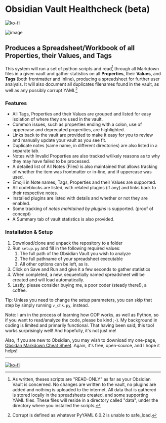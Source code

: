 # Obsidian Vault Healthcheck (beta)
[![ko-fi](https://ko-fi.com/img/githubbutton_sm.svg)](https://ko-fi.com/Z8Z71B3VAA)

![image](https://github.com/user-attachments/assets/cfd24288-3a92-4b89-9466-7e3010a599e5)

## Produces a Spreadsheet/Workbook of all **Properties**, their **Values**, and **Tags**
This system will run a set of python scripts and read[^1] through all Markdown files in a given vault and gather statistics on all **Properties**, their **Values**, and **Tags** (both frontmatter and inline), producing a spreadsheet for further user analysis. It will also document all duplicates filenames found in the vault, as well as any possibly corrupt YAML[^2]

### Features
- All Tags, Properties and their Values are grouped and listed for easy isolation of where they are used in the vault.
- Common issues, such as properties ending with a colon, use of uppercase and deprecated properities, are highlighted.
- Links back to the vault are provided to make it easy for you to review and manually update your vault as you see fit.
- Duplicate notes (same name, in different directories) are also listed in a separate tab.
- Notes with Invalid Properties are also tracked w/likely reasons as to why they may have failed to be processed.
- A detailed list of All Notes (Files) is also maintained that allows tracking of whether the item was frontmatter or in-line, and if uppercase was used.
- Emojii in Note names, Tags, Properties and their Values are supported.
- All codeblocks are listed, with related plugins (if any) and links back to their respective notes.
- Installed plugins are listed with details and whether or not they are enabled.
- Some tracking of *notes maintained by plugins* is supported. (proof of concept)
- A Summary tab of vault statistics is also provided.

### Installation & Setup
1. Download/clone and unpack the repository to a folder
2. Run `setup.py` and fill in the following required values:
   1. The full path of the Obsidian Vault you wish to analyze
   2. The full pathname of your spreadsheet executable
   3. All other options can be left, as is.
3. Click on Save and Run and give it a few seconds to gather statistics
4. When completed, a new, sequentially named spreadsheet will be created and will load automatically.
5. Lastly, please consider buying me, a poor coder (steady there!), a coffee.

Tip: Unless you need to change the setup parameters, you can skip that step by simply running `v_chk.py`, instead.

Note: I am in the process of learning how OOP works, as well as Python, so if you want to read/analyze the code, please be kind ;-). My background in coding is limited and primarily functional. That having been said, this tool works surprisingly well! And hopefully, it's not just me!

Also, if you are new to Obsidian, you may wish to download my one-page, [Obsidan Markdown Cheat Sheet](https://github.com/slappycat2/Obsidian-Markdown-Cheat-Sheet). Again, it's free, open-source, and I hope it helps!

---
[![ko-fi](https://ko-fi.com/img/githubbutton_sm.svg)](https://ko-fi.com/Z8Z71B3VAA)

[^1]:  As written, theses scripts are "READ-ONLY" as far as your Obsidian Vault is concerned. No changes are written to the vault, no plugins are added and nothing is uploaded to the internet. All data that is gathered is stored locally in the spreadsheets created, and some supporting YAML files. These files will reside in a directory called "data", under the directory where you installed the scripts. 

[^2]: Corrupt is defined as whatever PyYAML 6.0.2 is unable to safe_load.
